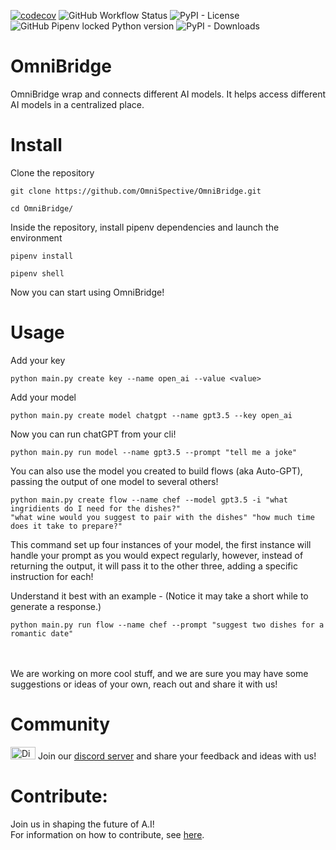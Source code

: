 [![codecov](https://codecov.io/gh/OmniSpective/OmniBridge/branch/main/graph/badge.svg)](https://codecov.io/gh/OmniSpective/OmniBridge)
![GitHub Workflow Status](https://img.shields.io/github/actions/workflow/status/OmniSpective/OmniBridge/tests.yml)
![PyPI - License](https://img.shields.io/pypi/l/omnibridge)
![GitHub Pipenv locked Python version](https://img.shields.io/github/pipenv/locked/python-version/OmniSpective/OmniBridge)
![PyPI - Downloads](https://img.shields.io/pypi/dd/omnibridge?style=plastic)

# OmniBridge

OmniBridge wrap and connects different AI models. It helps access different AI models in a centralized place.


# Install
Clone the repository
```
git clone https://github.com/OmniSpective/OmniBridge.git
```

```
cd OmniBridge/
```
Inside the repository, install pipenv dependencies and launch the environment
```
pipenv install
```
```
pipenv shell
```

Now you can start using OmniBridge! 

# Usage

Add your key
```
python main.py create key --name open_ai --value <value>
```

Add your model
```
python main.py create model chatgpt --name gpt3.5 --key open_ai
```

Now you can run chatGPT from your cli!
```
python main.py run model --name gpt3.5 --prompt "tell me a joke"
```

You can also use the model you created to build flows (aka Auto-GPT), passing the output of one model to several others!
```
python main.py create flow --name chef --model gpt3.5 -i "what ingridients do I need for the dishes?" 
"what wine would you suggest to pair with the dishes" "how much time does it take to prepare?"
```
This command set up four instances of your model, the first instance will handle your prompt as you would expect 
regularly, however, instead of returning the output, it will pass it to the other three, adding a specific instruction
for each!

Understand it best with an example -
(Notice it may take a short while to generate a response.)
```
python main.py run flow --name chef --prompt "suggest two dishes for a romantic date"
```
<br/><br/>
We are working on more cool stuff, and we are sure you may have some suggestions or ideas of your own, 
reach out and share it with us!

# Community 
<a href="https://discord.gg/RjPHfAKd7D"><img src="https://assets-global.website-files.com/6257adef93867e50d84d30e2/636e0a69f118df70ad7828d4_icon_clyde_blurple_RGB.svg" alt="Discord Icon" width="40" height="20"></a>
Join our <a href=https://discord.gg/RjPHfAKd7D>discord server</a>  and share your feedback and ideas with us! 


# Contribute:

Join us in shaping the future of A.I!<br/>
For information on how to contribute, see [here](.github/CONTRIBUTING.md).



